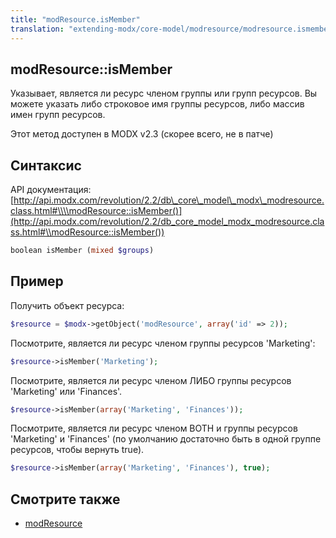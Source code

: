 ```yaml
---
title: "modResource.isMember"
translation: "extending-modx/core-model/modresource/modresource.ismember"
---
```


## modResource::isMember

Указывает, является ли ресурс членом группы или групп ресурсов. Вы можете указать либо строковое имя группы ресурсов, либо массив имен групп ресурсов.

Этот метод доступен в MODX v2.3 (скорее всего, не в патче)

## Синтаксис

 API документация: [http://api.modx.com/revolution/2.2/db\_core\_model\_modx\_modresource.class.html#\\\\modResource::isMember()](http://api.modx.com/revolution/2.2/db_core_model_modx_modresource.class.html#\\modResource::isMember())

 ``` php
boolean isMember (mixed $groups)
```

## Пример

Получить объект ресурса:

 ``` php
$resource = $modx->getObject('modResource', array('id' => 2));
```

Посмотрите, является ли ресурс членом группы ресурсов 'Marketing':

 ``` php
$resource->isMember('Marketing');
```

Посмотрите, является ли ресурс членом ЛИБО группы ресурсов 'Marketing' или 'Finances'.

 ``` php
$resource->isMember(array('Marketing', 'Finances'));
```

Посмотрите, является ли ресурс членом BOTH и группы ресурсов 'Marketing' и 'Finances' (по умолчанию достаточно быть в одной группе ресурсов, чтобы вернуть true).

 ``` php
$resource->isMember(array('Marketing', 'Finances'), true);
```

## Смотрите также

- [modResource](extending-modx/core-model/modresource "modResource")
